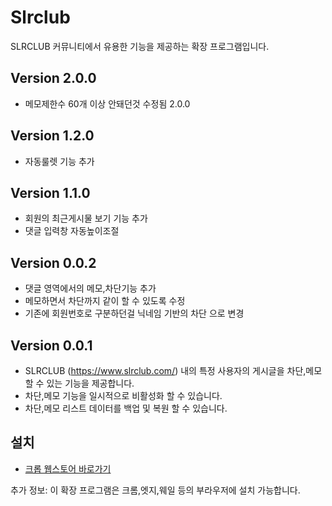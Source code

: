 # Slrclub


SLRCLUB 커뮤니티에서 유용한 기능을 제공하는 확장 프로그램입니다.

## Version 2.0.0
- 메모제한수 60개 이상 안돼던것 수정됨 2.0.0

## Version 1.2.0
- 자동룰렛 기능 추가

## Version 1.1.0
- 회원의 최근게시물 보기 기능 추가
- 댓글 입력창 자동높이조절

## Version 0.0.2
- 댓글 영역에서의 메모,차단기능 추가
- 메모하면서 차단까지 같이 할 수 있도록 수정
- 기존에 회원번호로 구분하던걸 닉네임 기반의 차단 으로 변경
## Version 0.0.1
- SLRCLUB (https://www.slrclub.com/) 내의 특정 사용자의 게시글을 차단,메모 할 수 있는 기능을 제공합니다.
- 차단,메모 기능을 일시적으로 비활성화 할 수 있습니다.
- 차단,메모 리스트 데이터를 백업 및 복원 할 수 있습니다.

## 설치
- [크롭 웹스토어 바로가기](https://chromewebstore.google.com/detail/kadhpddmpkggmddeokfaiepjigojggfj?utm_source=item-share-cb)

추가 정보: 이 확장 프로그램은 크롬,엣지,웨일 등의 부라우저에 설치 가능합니다.
